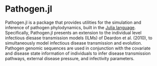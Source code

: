 # Pathogen.jl

<!-- [![Build Status](https://travis-ci.org/jangevaa/Pathogen.jl.svg?branch=master)](https://travis-ci.org/jangevaa/Pathogen.jl) -->

Pathogen.jl is a package that provides utilities for the simulation and
inference of pathogen phylodynamics, built in the [Julia
language](http://julialang.org). Specifically, Pathogen.jl presents an extension
to the individual level infectious diesase transmission models (ILMs) of Deardon
et al. (2010), to simultaneously model infectious disease transmission and
evolution. Pathogen genomic sequences are used in conjunction with the covariate
and disease state information of individuals to infer disease transmission
pathways, external disease pressure, and infectivity parameters.
